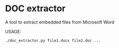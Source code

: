 # DOC extractor

A tool to extract embedded files from Microsoft Word

USAGE:
```
./doc_extractor.py file1.docx file2.doc ...
```
